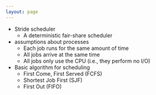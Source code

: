```yaml
---
layout: page
---
```




* Stride scheduler
    * A deterministic fair-share scheduler
* assumptions about processes
    * Each job runs for the same amount of time
    * All jobs arrive at the same time
    * All jobs only use the CPU (i.e., they perform no I/O)
* Basic algorithm for scheduling
    * First Come, First Served (FCFS)
    * Shortest Job First (SJF)
    * First Out (FIFO)
